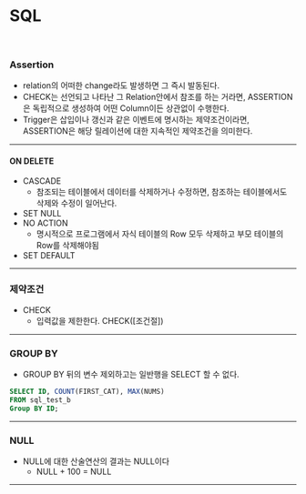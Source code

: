 # SQL

<br>

### Assertion

* relation의 어떠한 change라도 발생하면 그 즉시 발동된다.
* CHECK는 선언되고 나타난 그 Relation안에서 참조를 하는 거라면, ASSERTION은 독립적으로 생성하여 어떤 Column이든 상관없이 수행한다.
* Trigger은 삽입이나 갱신과 같은 이벤트에 명시하는 제약조건이라면, ASSERTION은 해당 릴레이션에 대한 지속적인 제약조건을 의미한다.

---

#### ON DELETE

* CASCADE
  * 참조되는 테이블에서 데이터를 삭제하거나 수정하면,  참조하는 테이블에서도 삭제와 수정이 일어난다.
* SET NULL
* NO ACTION
  * 명시적으로 프로그램에서 자식 테이블의 Row 모두 삭제하고 부모 테이블의 Row를 삭제해야됨
* SET DEFAULT

---

### 제약조건

* CHECK
  * 입력값을 제한한다. CHECK([조건절])

---

### GROUP BY

* GROUP BY 뒤의 변수 제외하고는 일반행을 SELECT 할 수 없다.

```sql
SELECT ID, COUNT(FIRST_CAT), MAX(NUMS)
FROM sql_test_b
Group BY ID;
```

---

### NULL

* NULL에 대한 산술연산의 결과는 NULL이다
  * NULL + 100 = NULL

---

